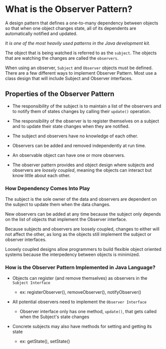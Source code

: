 # What is the Observer Pattern?

A design pattern that defines a one-to-many dependency between objects so that when one object changes state, all of its 
dependents are automatically notified and updated.    

*It is one of the most heavily used patterns in the Java development kit.*

The object that is being watched is referred to as the ``subject``. The objects that are watching the changes are called the ``observers``.


When using an observer, ``Subject`` and ``Observer`` objects must be defined. There are a few different ways to implement Observer Pattern. Most use a class design that will include Subject and Observer interfaces. 

## Properties of the Observer Pattern

- The responsibility of the subject is to maintain a list of the observers and to notify them of states changes by calling their
`update()` operation.

- The responsibility of the observer is to register themselves on a subject and to update their state changes when they are notified.

- The subject and observers have no knowledge of each other. 

- Observers can be added and removed independently
at run time.

- An observable object can have one or more observers.

- The observer pattern provides and object design where subjects and observers are *loosely coupled*, meaning the objects can interact but know little about each other.  

### How Dependency Comes Into Play

The subject is the sole owner of the data and observers are dependent on the subject to update them when the data changes.

New observers can be added at any time because the subject only depends on the list of objects that implement the Observer interface.

Because subjects and observers are loosely coupled, changes to either will not affect the other, as long as the objects still implement the subject or observer interfaces. 

Loosely coupled designs allow programmers to build flexible object oriented systems because the interpedency between objects is minimized. 

### How is the Observer Pattern Implemented in Java Language?

* Objects can register (and remove themselves) as observers in the `Subject Interface`
    * ex: registerObserver(), removeObserver(), notifyObserver()
    
* All potential observers need to implement the `Observer Interface`
    * Observer interface only has one method, `update()`, that gets called when the Subject's state changes
    
* Concrete subjects may also have methods for setting and getting its state
    * ex: getState(), setState()
